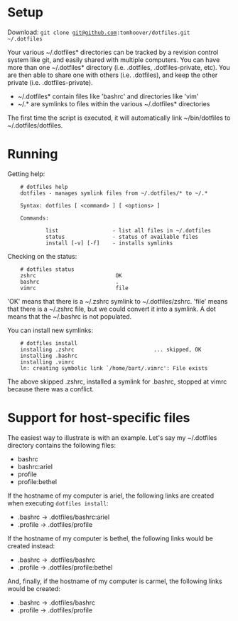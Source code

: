 Setup
=====

Download: <code>git clone git@github.com:tomhoover/dotfiles.git ~/.dotfiles</code>

Your various ~/.dotfiles* directories can be tracked by a revision control system like git, and easily shared with multiple computers.  You can have more than one ~/.dotfiles* directory (i.e. .dotfiles, .dotfiles-private, etc).  You are then able to share one with others (i.e. .dotfiles), and keep the other private (i.e. .dotfiles-private).

  * ~/.dotfiles* contain files like 'bashrc' and directories like 'vim'
  * ~/.* are symlinks to files within the various ~/.dotfiles* directories

The first time the script is executed, it will automatically link ~/bin/dotfiles to ~/.dotfiles/dotfiles.

Running
=======

Getting help:

        # dotfiles help
        dotfiles - manages symlink files from ~/.dotfiles/* to ~/.*

        Syntax: dotfiles [ <command> ] [ <options> ]

        Commands:

                list                 - list all files in ~/.dotfiles
                status               - status of available files
                install [-v] [-f]    - installs symlinks

Checking on the status:

        # dotfiles status
        zshrc                         OK
        bashrc                        .
        vimrc                         file

'OK' means that there is a ~/.zshrc symlink to ~/.dotfiles/zshrc.  'file'
means that there is a ~/.zshrc file, but we could convert it into a
symlink.  A dot means that the ~/.bashrc is not populated.

You can install new symlinks:

        # dotfiles install
        installing .zshrc                         ... skipped, OK
        installing .bashrc
        installing .vimrc
        ln: creating symbolic link `/home/bart/.vimrc': File exists

The above skipped .zshrc, installed a symlink for .bashrc, stopped at
vimrc because there was a conflict.

Support for host-specific files
===============================

The easiest way to illustrate is with an example.  Let's say my ~/.dotfiles directory contains the following files:

  * bashrc
  * bashrc:ariel
  * profile
  * profile:bethel

If the hostname of my computer is ariel, the following links are created when executing <code>dotfiles install</code>:

  * .bashrc -> .dotfiles/bashrc:ariel
  * .profile -> .dotfiles/profile

If the hostname of my computer is bethel, the following links would be created instead:

  * .bashrc -> .dotfiles/bashrc
  * .profile -> .dotfiles/profile:bethel

And, finally, if the hostname of my computer is carmel, the following links would be created:

  * .bashrc -> .dotfiles/bashrc
  * .profile -> .dotfiles/profile

